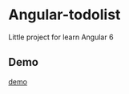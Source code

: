 # Angular-todolist
Little project for learn Angular 6

## Demo
[demo](https://cocky-saha-e63da8.netlify.com/)